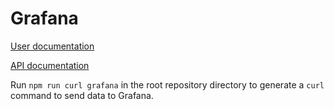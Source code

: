 # Grafana

[User documentation](https://example.com)

[API documentation](https://grafana.com/docs/grafana/latest/http_api/annotations/#create-annotation)

Run `npm run curl grafana` in the root repository directory to generate a `curl` command to send data to Grafana.
